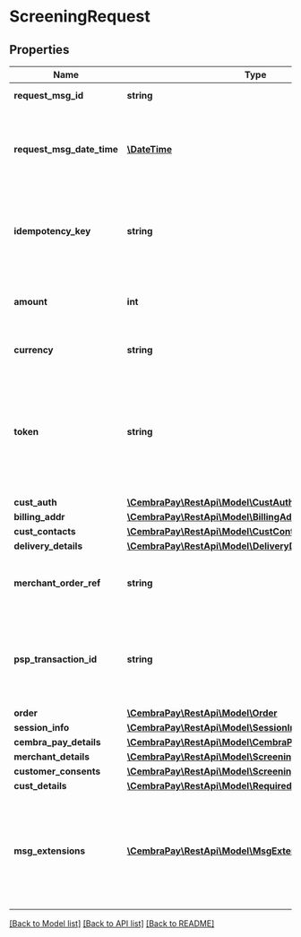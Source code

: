 # ScreeningRequest

## Properties
Name | Type | Description | Notes
------------ | ------------- | ------------- | -------------
**request_msg_id** | **string** | Unique Id of the request | 
**request_msg_date_time** | [**\DateTime**](\DateTime.md) | DateTime of the request. ISO8601 Date with time in format &#x27;yyyy-MM-ddTHH:mm:ssZ&#x27;. | 
**idempotency_key** | **string** | Idempotency key, to unique identify operation and support consistent retries | [optional] 
**amount** | **int** | Amount must be in smallest money unit for the Currency (cents for CHF) | 
**currency** | **string** | Currency, ISO4217 3 letters | 
**token** | **string** | Id of Token can be provided instead or together with Customer details. Token is supported only for CPMI or WALLET payment methods. | [optional] 
**cust_auth** | [**\CembraPay\RestApi\Model\CustAuth**](CustAuth.md) |  | [optional] 
**billing_addr** | [**\CembraPay\RestApi\Model\BillingAddr**](BillingAddr.md) |  | [optional] 
**cust_contacts** | [**\CembraPay\RestApi\Model\CustContacts**](CustContacts.md) |  | [optional] 
**delivery_details** | [**\CembraPay\RestApi\Model\DeliveryDetails**](DeliveryDetails.md) |  | [optional] 
**merchant_order_ref** | **string** | Order reference in Merchants system. Field value is not case-sensitive. | [optional] 
**psp_transaction_id** | **string** | Id of transaction in PSP system. Must be provided by PSP, when communication with api is made through PSP. | [optional] 
**order** | [**\CembraPay\RestApi\Model\Order**](Order.md) |  | [optional] 
**session_info** | [**\CembraPay\RestApi\Model\SessionInfo**](SessionInfo.md) |  | [optional] 
**cembra_pay_details** | [**\CembraPay\RestApi\Model\CembraPayDetails**](CembraPayDetails.md) |  | [optional] 
**merchant_details** | [**\CembraPay\RestApi\Model\ScreeningMerchantDetails**](ScreeningMerchantDetails.md) |  | [optional] 
**customer_consents** | [**\CembraPay\RestApi\Model\ScreeningCustomerConsent[]**](ScreeningCustomerConsent.md) |  | 
**cust_details** | [**\CembraPay\RestApi\Model\RequiredCustDetails**](RequiredCustDetails.md) |  | 
**msg_extensions** | [**\CembraPay\RestApi\Model\MsgExtension[]**](MsgExtension.md) | List of additional data entries. Only known Keys will be processed. Prior agreement with CembraPay required about data structure and usage | [optional] 

[[Back to Model list]](../../README.md#documentation-for-models) [[Back to API list]](../../README.md#documentation-for-api-endpoints) [[Back to README]](../../README.md)

